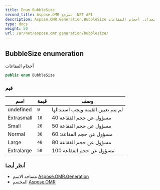 ```yaml
---
title: Enum BubbleSize
second_title: Aspose.OMR لمرجع .NET API
description: Aspose.OMR.Generation.BubbleSize تعداد. أحجام الفقاعات
type: docs
weight: 50
url: /ar/net/aspose.omr.generation/bubblesize/
---
```

## BubbleSize enumeration

أحجام الفقاعات

```csharp
public enum BubbleSize
```

### قيم

| اسم | قيمة | وصف |
| --- | --- | --- |
| undefined | `0` | لم يتم تعيين القيمة ويجب استبدالها |
| Extrasmall | `10` | مسؤول عن حجم الفقاعة 40 |
| Small | `20` | مسؤول عن حجم الفقاعة 50 |
| Normal | `30` | مسؤول عن حجم الفقاعة: 60 |
| Large | `40` | مسؤول عن حجم الفقاعة 80 |
| Extralarge | `50` | مسؤول عن حجم الفقاعة 100 |

### أنظر أيضا

* مساحة الاسم [Aspose.OMR.Generation](../../aspose.omr.generation/)
* المجسم [Aspose.OMR](../../)


